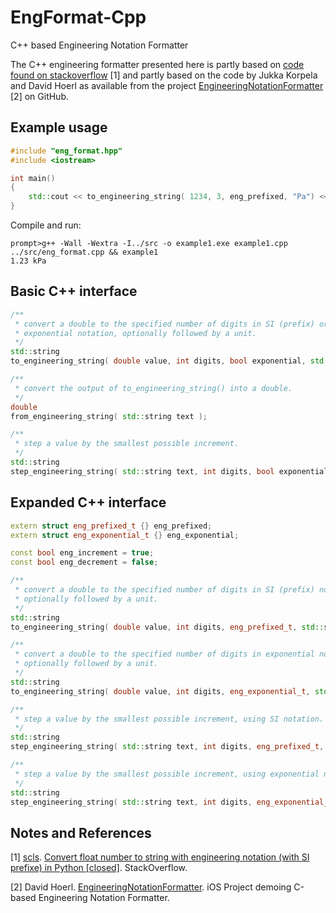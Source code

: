 EngFormat-Cpp
=============

C++ based Engineering Notation Formatter

The C++ engineering formatter presented here is partly based on [code found on stackoverflow](http://stackoverflow.com/a/15734251/437272) [1] and partly based on the code by Jukka Korpela and David Hoerl as available from the project [EngineeringNotationFormatter](https://github.com/dhoerl/EngineeringNotationFormatter) [2] on GitHub.

Example usage
-------------
```Cpp
#include "eng_format.hpp"
#include <iostream>

int main()
{
    std::cout << to_engineering_string( 1234, 3, eng_prefixed, "Pa") << std::endl;
}
```

Compile and run:
```
prompt>g++ -Wall -Wextra -I../src -o example1.exe example1.cpp ../src/eng_format.cpp && example1
1.23 kPa
```

Basic C++ interface
-------------------
```Cpp
/**
 * convert a double to the specified number of digits in SI (prefix) or
 * exponential notation, optionally followed by a unit.
 */
std::string
to_engineering_string( double value, int digits, bool exponential, std::string unit = "", std::string separator = " " );

/**
 * convert the output of to_engineering_string() into a double.
 */
double
from_engineering_string( std::string text );

/**
 * step a value by the smallest possible increment.
 */
std::string
step_engineering_string( std::string text, int digits, bool exponential, bool increment );
```

Expanded C++ interface
----------------------

```Cpp
extern struct eng_prefixed_t {} eng_prefixed;
extern struct eng_exponential_t {} eng_exponential;

const bool eng_increment = true;
const bool eng_decrement = false;

/**
 * convert a double to the specified number of digits in SI (prefix) notation,
 * optionally followed by a unit.
 */
std::string
to_engineering_string( double value, int digits, eng_prefixed_t, std::string unit = "", std::string separator = " " );

/**
 * convert a double to the specified number of digits in exponential notation,
 * optionally followed by a unit.
 */
std::string
to_engineering_string( double value, int digits, eng_exponential_t, std::string unit = "", std::string separator = " " );

/**
 * step a value by the smallest possible increment, using SI notation.
 */
std::string
step_engineering_string( std::string text, int digits, eng_prefixed_t, bool increment );

/**
 * step a value by the smallest possible increment, using exponential notation.
 */
std::string
step_engineering_string( std::string text, int digits, eng_exponential_t, bool increment );
```

Notes and References
--------------------

[1] [scls](http://stackoverflow.com/users/1609077/scls). [Convert float number to string with engineering notation (with SI prefixe) in Python [closed]](http://stackoverflow.com/questions/15733772/convert-float-number-to-string-with-engineering-notation-with-si-prefixe-in-py). StackOverflow.

[2] David Hoerl. [EngineeringNotationFormatter](https://github.com/dhoerl/EngineeringNotationFormatter). iOS Project demoing C-based Engineering Notation Formatter.
